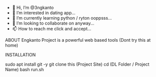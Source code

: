 - 👋 Hi, I’m @3ngkanto
- 👀 I’m interested in dating app...
- 🌱 I’m currently learning python / ryton ooppsss...
- 💞️ I’m looking to collaborate on anyway...
- 📫 How to reach me click and accept...

<!---
3ngkanto/3ngkanto is a ✨ special ✨ repository because its `README.md` (this file) appears on your GitHub profile.
You can click the Preview link to take a look at your changes.
--->

ABOUT
   Engkanto Project is a powerful web based tools (Dont try this at home)
   
   
   INSTALLATION
   
   sudo apt install git -y
   git clone this (Project Site)
   cd (DL Folder / Project Name)
   bash run.sh
